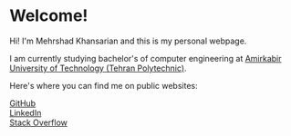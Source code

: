 # Welcome!
Hi! I'm Mehrshad Khansarian and this is my personal webpage.

I am currently studying bachelor's of computer engineering at [Amirkabir University of Technology (Tehran Polytechnic)](https://ce.aut.ac.ir/index.php?sid=4&slc_lang=en).

Here's where you can find me on public websites:  

[GitHub](https://github.com/mehrshad-kh)  
[LinkedIn](https://www.linkedin.com/in/mehrshadkh/)  
[Stack Overflow](https://stackoverflow.com/users/12660318/mehrshad-khansarian)


